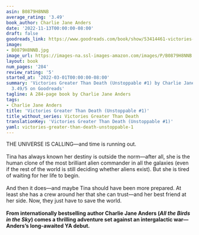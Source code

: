 ```yaml
---
asin: B0879H8NNB
average_rating: '3.49'
book_author: Charlie Jane Anders
date: '2022-11-13T00:00:00-08:00'
draft: false
goodreads_link: https://www.goodreads.com/book/show/53414461-victories-greater-than-death
image:
- B0879H8NNB.jpg
image_url: https://images-na.ssl-images-amazon.com/images/P/B0879H8NNB.01._SCLZZZZZZZ.jpg
layout: book
num_pages: '284'
review_rating: '5'
started_at: '2022-03-01T00:00:00-08:00'
summary: 'Victories Greater Than Death (Unstoppable #1) by Charlie Jane Anders - rated
  3.49/5 on Goodreads'
tagline: A 284-page book by Charlie Jane Anders
tags:
- Charlie Jane Anders
title: 'Victories Greater Than Death (Unstoppable #1)'
title_without_series: Victories Greater Than Death
translationKey: 'Victories Greater Than Death (Unstoppable #1)'
yaml: victories-greater-than-death-unstoppable-1
---
```


THE UNIVERSE IS CALLING—and time is running out.<br /><br />Tina has always known her destiny is outside the norm—after all, she is the human clone of the most brilliant alien commander in all the galaxies (even if the rest of the world is still deciding whether aliens exist). But she is tired of waiting for her life to begin.<br /><br />And then it does—and maybe Tina should have been more prepared. At least she has a crew around her that she can trust—and her best friend at her side. Now, they just have to save the world.<br /><br /><b>From internationally bestselling author Charlie Jane Anders (<i>All the Birds in the Sky</i>) comes a thrilling adventure set against an intergalactic war—Anders’s long-awaited YA debut.</b>